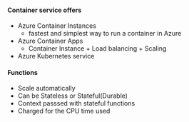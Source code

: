 #### Container service offers
- Azure Container Instances
  - fastest and simplest way to run a container in Azure
- Azure Container Apps
  - Container Instance + Load balancing + Scaling
- Azure Kubernetes service

#### Functions
- Scale automatically
- Can be Stateless or Stateful(Durable)
- Context passsed with stateful functions
- Charged for the CPU time used
